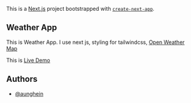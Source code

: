 
This is a [Next.js](https://nextjs.org/) project bootstrapped with [`create-next-app`](https://github.com/vercel/next.js/tree/canary/packages/create-next-app).


## Weather App

This is Weather App. I use next js, styling for tailwindcss, [Open Weather Map](https://openweathermap.org/) 

This is [Live Demo](https://nextjs-weather-app-sable-five.vercel.app/)



## Authors

- [@aunghein](https://github.com/aunghein2003)



